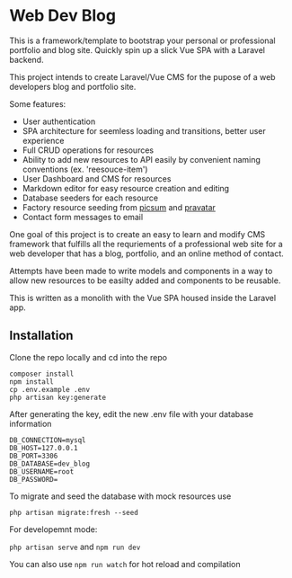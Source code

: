 # Web Dev Blog

This is a framework/template to bootstrap your personal or professional portfolio and blog site.  Quickly spin up a slick Vue SPA with a Laravel backend.

This project intends to create Laravel/Vue CMS for the pupose of a web developers blog and portfolio site.

Some features:
* User authentication
* SPA architecture for seemless loading and transitions, better user experience
* Full CRUD operations for resources
* Ability to add new resources to API easily by convenient naming conventions (ex. 'reesouce-item')
* User Dashboard and CMS for resources
* Markdown editor for easy resource creation and editing
* Database seeders for each resource
* Factory resource seeding from [picsum](picsum.com) and [pravatar](pravatar.com)
* Contact form messages to email

One goal of this project is to create an easy to learn and modify CMS framework that fulfills all the requriements of a professional web site for a web developer that has a blog, portfolio, and an online method of contact.

Attempts have been made to write models and components in a way to allow new resources to be easilty added and components to be reusable.

This is written as a monolith with the Vue SPA housed inside the Laravel app.

## Installation

Clone the repo locally and cd into the repo

```
composer install
npm install
cp .env.example .env
php artisan key:generate
```

After generating the key, edit the new .env file with your database information

```
DB_CONNECTION=mysql
DB_HOST=127.0.0.1
DB_PORT=3306
DB_DATABASE=dev_blog
DB_USERNAME=root
DB_PASSWORD=
```

To migrate and seed the database with mock resources use

`php artisan migrate:fresh --seed`

For developemnt mode:

`php artisan serve` and `npm run dev`

You can also use `npm run watch` for hot reload and compilation
